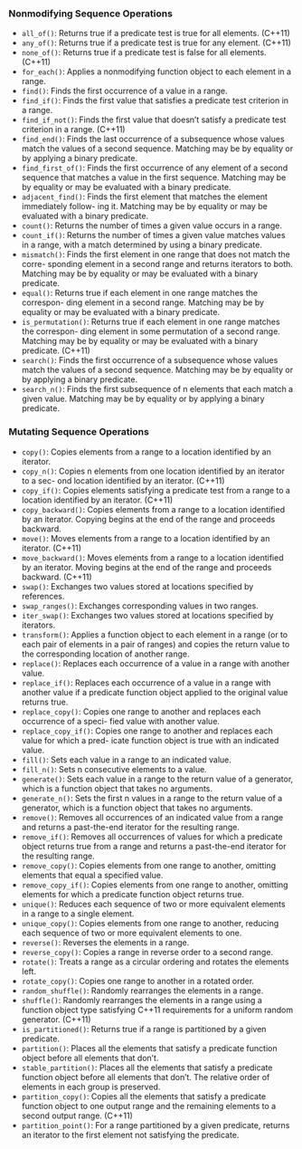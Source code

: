 ### Nonmodifying Sequence Operations

- `all_of()`: Returns true if a predicate test is true for all elements. (C++11)
- `any_of()`: Returns true if a predicate test is true for any element. (C++11)
- `none_of()`: Returns true if a predicate test is false for all elements. (C++11)
- `for_each()`: Applies a nonmodifying function object to each element in a range.
- `find()`: Finds the first occurrence of a value in a range.
- `find_if()`: Finds the first value that satisfies a predicate test criterion in a range.
- `find_if_not()`: Finds the first value that doesn’t satisfy a predicate test criterion in a range. (C++11)
- `find_end()`: Finds the last occurrence of a subsequence whose values match the values of a second sequence. Matching may be by equality or by applying a binary predicate.
- `find_first_of()`: Finds the first occurrence of any element of a second sequence that matches a value in the first sequence. Matching may be by equality or may be evaluated with a binary predicate.
- `adjacent_find()`: Finds the first element that matches the element immediately follow- ing it. Matching may be by equality or may be evaluated with a binary predicate.
- `count()`: Returns the number of times a given value occurs in a range.
- `count_if()`: Returns the number of times a given value matches values in a range, with a match determined by using a binary predicate.
- `mismatch()`: Finds the first element in one range that does not match the corre- sponding element in a second range and returns iterators to both. Matching may be by equality or may be evaluated with a binary predicate.
- `equal()`: Returns true if each element in one range matches the correspon- ding element in a second range. Matching may be by equality or may be evaluated with a binary predicate.
- `is_permutation()`: Returns true if each element in one range matches the correspon- ding element in some permutation of a second range. Matching may be by equality or may be evaluated with a binary predicate. (C++11)
- `search()`: Finds the first occurrence of a subsequence whose values match the values of a second sequence. Matching may be by equality or by applying a binary predicate.
- `search_n()`: Finds the first subsequence of n elements that each match a given value. Matching may be by equality or by applying a binary predicate.

### Mutating Sequence Operations
- `copy()`: Copies elements from a range to a location identified by an iterator.
- `copy_n()`: Copies n elements from one location identified by an iterator to a sec- ond location identified by an iterator. (C++11)
- `copy_if()`: Copies elements satisfying a predicate test from a range to a location identified by an iterator. (C++11)
- `copy_backward()`: Copies elements from a range to a location identified by an iterator. Copying begins at the end of the range and proceeds backward.
- `move()`: Moves elements from a range to a location identified by an iterator. (C++11)
- `move_backward()`: Moves elements from a range to a location identified by an iterator. Moving begins at the end of the range and proceeds backward. (C++11)
- `swap()`: Exchanges two values stored at locations specified by references.
- `swap_ranges()`: Exchanges corresponding values in two ranges.
- `iter_swap()`: Exchanges two values stored at locations specified by iterators.
- `transform()`: Applies a function object to each element in a range (or to each pair of elements in a pair of ranges) and copies the return value to the corresponding location of another range.
- `replace()`: Replaces each occurrence of a value in a range with another value.
- `replace_if()`: Replaces each occurrence of a value in a range with another value if a predicate function object applied to the original value returns true.
- `replace_copy()`: Copies one range to another and replaces each occurrence of a speci- fied value with another value.
- `replace_copy_if()`: Copies one range to another and replaces each value for which a pred- icate function object is true with an indicated value.
- `fill()`: Sets each value in a range to an indicated value.
- `fill_n()`: Sets n consecutive elements to a value.
- `generate()`: Sets each value in a range to the return value of a generator, which is a function object that takes no arguments.
- `generate_n()`: Sets the first n values in a range to the return value of a generator, which is a function object that takes no arguments.
- `remove()`: Removes all occurrences of an indicated value from a range and returns a past-the-end iterator for the resulting range.
- `remove_if()`: Removes all occurrences of values for which a predicate object returns true from a range and returns a past-the-end iterator for the resulting range.
- `remove_copy()`: Copies elements from one range to another, omitting elements that equal a specified value.
- `remove_copy_if()`: Copies elements from one range to another, omitting elements for which a predicate function object returns true.
- `unique()`: Reduces each sequence of two or more equivalent elements in a range to a single element.
- `unique_copy()`: Copies elements from one range to another, reducing each sequence of two or more equivalent elements to one.
- `reverse()`: Reverses the elements in a range.
- `reverse_copy()`: Copies a range in reverse order to a second range.
- `rotate()`: Treats a range as a circular ordering and rotates the elements left.
- `rotate_copy()`: Copies one range to another in a rotated order.
- `random_shuffle()`: Randomly rearranges the elements in a range.
- `shuffle()`: Randomly rearranges the elements in a range using a function object type satisfying C++11 requirements for a uniform random generator. (C++11)
- `is_partitioned()`: Returns true if a range is partitioned by a given predicate.
- `partition()`: Places all the elements that satisfy a predicate function object before all elements that don’t.
- `stable_partition()`: Places all the elements that satisfy a predicate function object before all elements that don’t. The relative order of elements in each group is preserved.
- `partition_copy()`: Copies all the elements that satisfy a predicate function object to one output range and the remaining elements to a second output range. (C++11)
- `partition_point()`: For a range partitioned by a given predicate, returns an iterator to the first element not satisfying the predicate.
